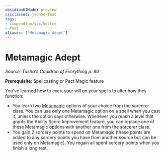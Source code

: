 ```yaml
---
obsidianUIMode: preview
cssclasses: json5e-feat
tags:
- compendium/src/5e/tce
- feat
aliases: ["Metamagic Adept"]
---
```

# Metamagic Adept
*Source: Tasha's Cauldron of Everything p. 80*  

**Prerequisite**: Spellcasting or Pact Magic feature

You've learned how to exert your will on your spells to alter how they function:

- You learn two [Metamagic](Mechanics/optional-features/list-metamagic.md) options of your choice from the sorcerer class. You can use only one Metamagic option on a spell when you cast it, unless the option says otherwise. Whenever you reach a level that grants the Ability Score Improvement feature, you can replace one of these Metamagic options with another one from the sorcerer class.  
- You gain 2 sorcery points to spend on Metamagic (these points are added to any sorcery points you have from another source but can be used only on Metamagic). You regain all spent sorcery points when you finish a long rest.